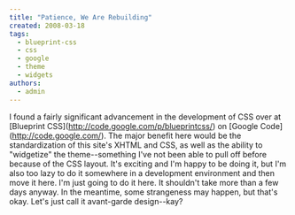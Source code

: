 ```yaml
---
title: "Patience, We Are Rebuilding"
created: 2008-03-18
tags: 
  - blueprint-css
  - css
  - google
  - theme
  - widgets
authors: 
  - admin
---
```


I found a fairly significant advancement in the development of CSS over at \[Blueprint CSS\](http://code.google.com/p/blueprintcss/) on \[Google Code\](http://code.google.com/). The major benefit here would be the standardization of this site's XHTML and CSS, as well as the ability to "widgetize" the theme--something I've not been able to pull off before because of the CSS layout. It's exciting and I'm happy to be doing it, but I'm also too lazy to do it somewhere in a development environment and then move it here. I'm just going to do it here. It shouldn't take more than a few days anyway. In the meantime, some strangeness may happen, but that's okay. Let's just call it avant-garde design--kay?
